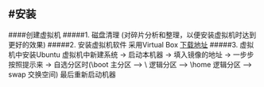 #安装
---------------------------
####创建虚拟机
#####1. 磁盘清理 (对碎片分析和整理，以便安装虚拟机时达到更好的效果)
#####2. 安装虚拟机软件
采用Virtual Box  [下载地址](https://www.virtualbox.org/wiki/Downloads)
#####3. 虚拟机中安装Ubuntu
虚拟机中新建系统 -> 启动本机器 -> 填入镜像的地址 -> 一步步按照提示来
-> 自选分区时(\boot 主分区 --> \ 逻辑分区 --> \home 逻辑分区 --> swap 交换空间)
最后重新启动机器
